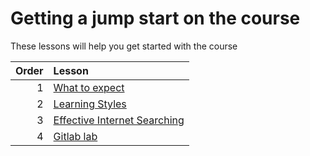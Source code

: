 # Getting a jump start on the course



These lessons will help you get started with the course



Order | Lesson
----: | :---
1 | [What to expect](what_to_expect.md)
2 | [Learning Styles](learning-styles.md)
3 | [Effective Internet Searching](internet-searching.md)
4 | [Gitlab lab](gitlablab.md)





